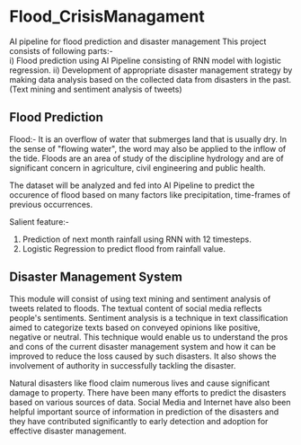 # Flood_CrisisManagament
AI pipeline for flood prediction and disaster management
This project consists of following parts:-  
i)  Flood prediction using AI Pipeline consisting of RNN model with logistic regression.
ii) Development of appropriate disaster management strategy by making data analysis based on the collected data from disasters in the past. (Text mining and sentiment analysis of tweets)

## Flood Prediction
Flood:- It is an overflow of water that submerges land that is usually dry. In the sense of "flowing water", the word may also be applied to the inflow of the tide. Floods are an area of study of the discipline hydrology and are of significant concern in agriculture, civil engineering and public health.

The dataset will be analyzed and fed into AI Pipeline to predict the occurence of flood based on many factors like precipitation, time-frames of previous occurrences.

Salient feature:-
1. Prediction of next month rainfall using RNN with 12 timesteps.
2. Logistic Regression to predict flood from rainfall value. 

## Disaster Management System
     
This module will consist of using text mining and sentiment analysis of tweets related to floods. The textual content of social media reflects people's sentiments. Sentiment analysis is a technique in text classification aimed to categorize texts based on conveyed opinions like positive, negative or neutral. This technique would enable us to understand the pros and cons of the current disaster management system and how it can be improved to reduce the loss caused by such disasters. It also shows the involvement of authority in successfully tackling the disaster.

Natural  disasters like flood claim numerous lives and cause significant damage to property. There have been many efforts to predict 
the disasters based on various sources of data. Social Media and Internet  have also been helpful important source  of information in prediction of the disasters and they have contributed significantly to early detection and adoption for effective disaster management. 
